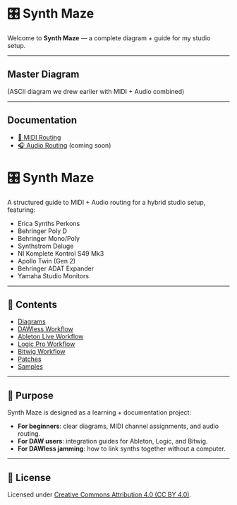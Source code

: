 # 🎛 Synth Maze

Welcome to **Synth Maze** — a complete diagram + guide for my studio setup.

---

## Master Diagram
(ASCII diagram we drew earlier with MIDI + Audio combined)

---

## Documentation
- [🎹 MIDI Routing](docs/diagrams/midi.md)
- [🎧 Audio Routing](docs/diagrams/audio.md) (coming soon)



# 🎛️ Synth Maze

A structured guide to MIDI + Audio routing for a hybrid studio setup, featuring:

- Erica Synths Perkons
- Behringer Poly D
- Behringer Mono/Poly
- Synthstrom Deluge
- NI Komplete Kontrol S49 Mk3
- Apollo Twin (Gen 2)
- Behringer ADAT Expander
- Yamaha Studio Monitors

---

## 📖 Contents
- [Diagrams](docs/diagrams/ascii.md)
- [DAWless Workflow](docs/workflows/dawless.md)
- [Ableton Live Workflow](docs/workflows/ableton.md)
- [Logic Pro Workflow](docs/workflows/logic.md)
- [Bitwig Workflow](docs/workflows/bitwig.md)
- [Patches](docs/patches)
- [Samples](docs/samples)

---

## 🎯 Purpose
Synth Maze is designed as a learning + documentation project:
- **For beginners**: clear diagrams, MIDI channel assignments, and audio routing.
- **For DAW users**: integration guides for Ableton, Logic, and Bitwig.
- **For DAWless jamming**: how to link synths together without a computer.

---

## 🔗 License
Licensed under [Creative Commons Attribution 4.0 (CC BY 4.0)](LICENSE).
